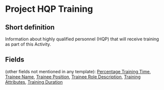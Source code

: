 # Project HQP Training
## Short definition
Information about highly qualified personnel (HQP) that will receive training as part of this Activity.
## Fields
(other fields not mentioned in any template):
[Percentage Training Time](../Object-Fields/Project%20HQP%20Training/Percentage%20Training%20Time.md),
[Trainee Name](../Object-Fields/Project%20HQP%20Training/Trainee%20Name.md),
[Trainee Position](../Object-Fields/Project%20HQP%20Training/Trainee%20Position.md),
[Trainee Role Description](../Object-Fields/Project%20HQP%20Training/Trainee%20Role%20Description.md),
[Training Attributes](../Object-Fields/Project%20HQP%20Training/Training%20Attributes.md),
[Training Duration](../Object-Fields/Project%20HQP%20Training/Training%20Duration.md)
